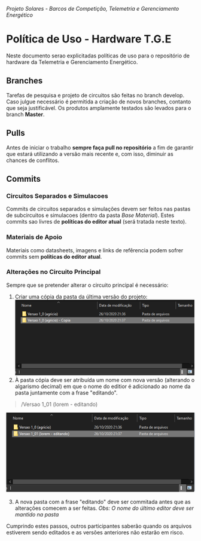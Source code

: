 *Projeto Solares - Barcos de Competição, Telemetria e Gerenciamento Energético*

# Política de Uso - Hardware T.G.E

Neste documento serao explicitadas políticas de uso para o repositório de hardware da Telemetria e Gerenciamento Energético.

## Branches

Tarefas de pesquisa e projeto de circuitos são feitas no branch develop. Caso julgue necessário é permitida a criação de novos branches, contanto que seja justificável. Os produtos amplamente testados são levados para o branch **Master**.
## Pulls

Antes de iniciar o trabalho **sempre faça pull no repositório** a fim de garantir que estará utilizando a versão mais recente e, com isso, diminuir as chances de conflitos.

## Commits

### Circuitos Separados e Simulacoes
Commits de circuitos separados e simulações devem ser feitos nas pastas de subcircuitos e simulacoes (dentro da pasta _Base Material_). Estes commits sao livres de **políticas do editor atual** (será tratada neste texto).

### Materiais de Apoio
Materiais como datasheets, imagens e links de refêrencia podem sofrer commits sem **políticas do editor atual**.

### Alterações no Circuito Principal

Sempre que se pretender alterar o circuito principal é necessário:
1. Criar uma cópia da pasta da última versão do projeto:
![alt text](documents_images/project_copy.png)
2. À pasta cópia deve ser atribuída um nome com nova versão (alterando o algarismo decimal) em que o nome do editior é adicionado ao nome da pasta juntamente com a frase "editando".

>  /Versao 1_01 (lorem - editando)

![alt text](documents_images/project_editando.png)

3. A nova pasta com a frase "editando" deve ser commitada antes que as alterações comecem a ser feitas.
_Obs: O nome do último editor deve ser mantido na pasta_

Cumprindo estes passos, outros participantes saberão quando os arquivos estiverem sendo editados e as versões anteriores não estarão em risco.